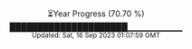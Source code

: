 <p align="center">
⏳Year Progress (70.70 %) <br>
█████████████████████▁▁▁▁▁▁▁▁▁ <br>
<sub>Updated: Sat, 16 Sep 2023 01:07:59 GMT</sub>
</p>

